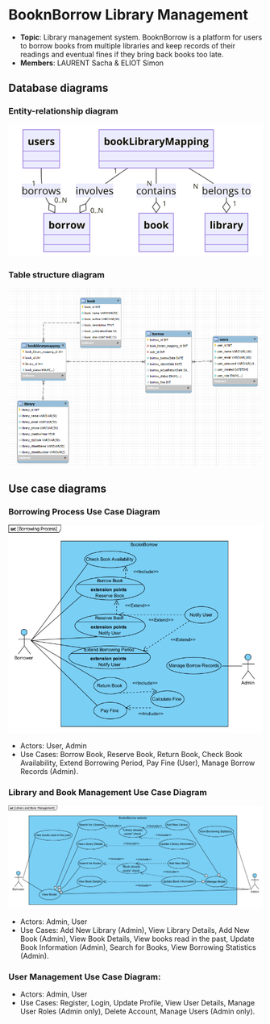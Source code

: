 # BooknBorrow Library Management

- **Topic**: Library management system. BooknBorrow is a platform for users to borrow books from multiple libraries and keep records of their readings and eventual fines if they bring back books too late.
- **Members**: LAURENT Sacha & ELIOT Simon


## Database diagrams
### Entity-relationship diagram
<img src="https://github.com/Hormone4/BooknBorrow-Library-Management/blob/main/diagrams/database/ER-diagram.png" alt=""/>

### Table structure diagram
<img src="https://github.com/Hormone4/BooknBorrow-Library-Management/blob/main/diagrams/database/Table-structure-diagram.png" alt=""/>


## Use case diagrams

### Borrowing Process Use Case Diagram
<img src="https://github.com/Hormone4/BooknBorrow-Library-Management/blob/main/diagrams/use-cases/Borrowing-Process.png" alt=""/>

- Actors: User, Admin
- Use Cases: Borrow Book, Reserve Book, Return Book, Check Book Availability, Extend Borrowing Period, Pay Fine (User), Manage Borrow Records (Admin).

### Library and Book Management Use Case Diagram
<img src="https://github.com/Hormone4/BooknBorrow-Library-Management/blob/main/diagrams/use-cases/Library-and-Book-Management.png" alt=""/>

- Actors: Admin, User
- Use Cases: Add New Library (Admin), View Library Details, Add New Book (Admin), View Book Details, View books read in the past, Update Book Information (Admin), Search for Books, View Borrowing Statistics (Admin).

### User Management Use Case Diagram:
- Actors: Admin, User
- Use Cases: Register, Login, Update Profile, View User Details, Manage User Roles (Admin only), Delete Account, Manage Users (Admin only).
